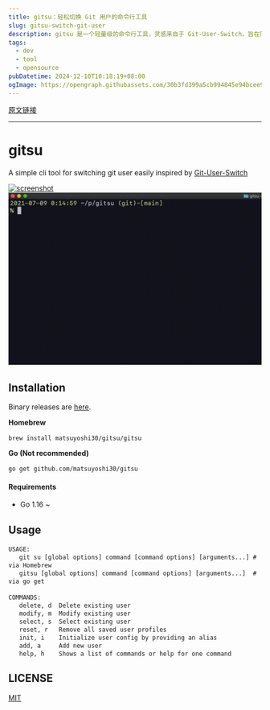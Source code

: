 ```yaml
---
title: gitsu：轻松切换 Git 用户的命令行工具
slug: gitsu-switch-git-user
description: gitsu 是一个轻量级的命令行工具，灵感来自于 Git-User-Switch，旨在简化 Git 用户的切换过程。支持多种用户管理功能，如添加、修改和选择用户，提升开发效率。
tags: 
  - dev
  - tool
  - opensource
pubDatetime: 2024-12-10T10:18:19+08:00
ogImage: https://opengraph.githubassets.com/30b3fd399a5cb994845e94bcee996a7b83c6ca7a26607e6e04e4fa2c63a87e75/matsuyoshi30/gitsu
---
```


[原文链接](https://github.com/matsuyoshi30/gitsu?tab=readme-ov-file)

---

# gitsu

[](#gitsu)

A simple cli tool for switching git user easily inspired by [Git-User-Switch](https://github.com/geongeorge/Git-User-Switch)

[![screenshot](/matsuyoshi30/gitsu/raw/main/images/demo.gif)](https://github.com/matsuyoshi30/gitsu/blob/main/images/demo.gif)[![screenshot](https://github.com/matsuyoshi30/gitsu/raw/main/images/demo.gif) ](https://github.com/matsuyoshi30/gitsu/blob/main/images/demo.gif)     [](https://github.com/matsuyoshi30/gitsu/blob/main/images/demo.gif)

## Installation

[](#installation)

Binary releases are [here](https://github.com/matsuyoshi30/gitsu/releases).

**Homebrew**

```
brew install matsuyoshi30/gitsu/gitsu
```

**Go (Not recommended)**

```
go get github.com/matsuyoshi30/gitsu
```

#### Requirements

[](#requirements)

* Go 1.16 \~

## Usage

[](#usage)

```
USAGE:
   git su [global options] command [command options] [arguments...] # via Homebrew
   gitsu [global options] command [command options] [arguments...]  # via go get

COMMANDS:
   delete, d  Delete existing user
   modify, m  Modify existing user
   select, s  Select existing user
   reset, r   Remove all saved user profiles
   init, i    Initialize user config by providing an alias
   add, a     Add new user
   help, h    Shows a list of commands or help for one command
```

## LICENSE

[](#license)

[MIT](https://github.com/matsuyoshi30/gitsu/blob/main/LICENSE)


